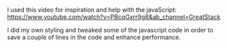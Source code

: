 I used this video for inspiration and help with the javaScript:
https://www.youtube.com/watch?v=PBcqGxrr9g8&ab_channel=GreatStack

I did my own styling and tweaked some of the javascript code in order to save a couple of lines in the code and enhance performance.
